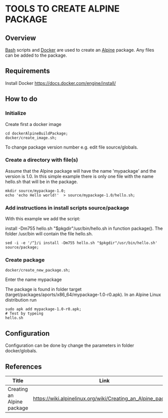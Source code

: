 # TOOLS TO CREATE ALPINE PACKAGE

## Overview
[Bash](https://www.gnu.org/software/bash/) scripts and [Docker](https://www.docker.com/) are used to create an [Alpine](https://alpinelinux.org/) package. 
Any files can be added to the package.

## Requirements

Install Docker
https://docs.docker.com/engine/install/
## How to do

### Initialize

Create first a docker image

    cd dockerAlpineBuildPackage;
    docker/create_image.sh; 

To change package version number e.g. edit file source/globals. 
    
### Create a directory with file(s)

Assume that the Alpine package will have the name 'mypackage' and the version is 1.0.
In this simple example there is only one file with the name hello.sh that will be in the package.

    mkdir source/mypackage-1.0;
    echo 'echo Hello world!'  > source/mypackage-1.0/hello.sh;
 
### Add instructions in install scripts source/package    

With this example we add the script: 

install -Dm755 hello.sh "$pkgdir"/usr/bin/hello.sh
in function package(). The folder /usr/bin will contain the file hello.sh.
    
    sed -i -e '/^}/i install -Dm755 hello.sh "$pkgdir"/usr/bin/hello.sh' source/package;

### Create package

    docker/create_new_package.sh; 
    
Enter the name mypackage    

The package is found in folder target 
(target/packages/aports/x86_64/mypackage-1.0-r0.apk).
In an Alpine Linux distribution run 
   
    sudo apk add mypackage-1.0-r0.apk;
    # Test by typeing 
    hello.sh

## Configuration

Configuration can be done by change the parameters in folder docker/globals.  

## References

| Title      | Link |
| ----------- | ----------- |
| Creating an Alpine package       | https://wiki.alpinelinux.org/wiki/Creating_an_Alpine_package       |
  